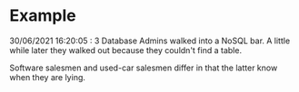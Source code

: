 # Example

<!-- replace-with-date starts -->
30/06/2021 16:20:05 : 3 Database Admins walked into a NoSQL bar. A little while later they walked out because they couldn't find a table.
<!-- replace-with-date ends -->

<!-- replace-with-joke starts -->
Software salesmen and used-car salesmen differ in that the latter know when they are lying.
<!-- replace-with-joke ends -->